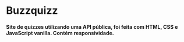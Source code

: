 # Buzzquizz

#### Site de quizzes utilizando uma API pública, foi feita com HTML, CSS e JavaScript vanilla. Contém responsividade.
